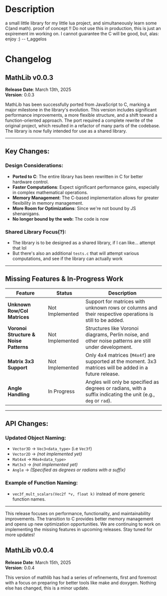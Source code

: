 # Description

a small little library for my little lua project, and simultaneously learn some C(and math). proof of concept !!
Do not use this in production, this is just an expirement im working on. I cannot guarantee the C will be good, but,
alas: enjoy :)
-- t_aggelos

# Changelog 
## MathLib v0.0.3

**Release Date**: March 13th, 2025  
**Version**: 0.0.3

MathLib has been successfully ported from JavaScript to C, marking a major milestone in the library's evolution. This version includes significant performance improvements, a more flexible structure, and a shift toward a function-oriented approach. The port required a complete rewrite of the original project, which resulted in a refactor of many parts of the codebase. The library is now fully intended for use as a shared library.

---

## Key Changes:

### Design Considerations:
- **Ported to C**: The entire library has been rewritten in C for better hardware control.
- **Faster Computations**: Expect significant performance gains, especially in complex mathematical operations.
- **Memory Management**: The C-based implementation allows for greater flexibility in memory management.
- **More Room for Optimizations**: Since we're not bound by JS shenanigans.
- **No longer bound by the web:** The code is now 

### Shared Library Focus(?):
- The library is to be designed as a shared library, if I can like... attempt that lol
- But there's also an additional `tests.c` that will attempt various computations, and see if the library can actually work
---

## Missing Features & In-Progress Work

| **Feature**                            | **Status**               | **Description** |
|----------------------------------------|--------------------------|-----------------|
| **Unknown Row/Col Matrices**           | Not Implemented          | Support for matrices with unknown rows or columns and their respective operations is still to be added. |
| **Voronoi Structure & Noise Patterns** | Not Implemented          | Structures like Voronoi diagrams, Perlin noise, and other noise patterns are still under development. |
| **Matrix 3x3 Support**                 | Not Implemented          | Only 4x4 matrices (`M4x4f`) are supported at the moment. 3x3 matrices will be added in a future release. |
| **Angle Handling**                     | In Progress              | Angles will only be specified as degrees or radians, with a suffix indicating the unit (e.g., `deg` or `rad`). |

---

## API Changes:

### Updated Object Naming:
- `Vector3D` → `Vec3<data_type>` (i.e `Vec3f`)
- `Vector2D` → *(not implemented yet)*
- `Mat4x4` → `M4x4<data_type>`
- `Mat3x3` → *(not implemented yet)*
- `Angle` → *(Specified as degrees or radians with a suffix)*

### Example of Function Naming:
- `vec3f_mult_scalars(Vec2f *v, float k)` instead of more generic function names.
---

This release focuses on performance, functionality, and maintainability improvements. The transition to C provides better memory management and opens up new optimization opportunities. We are continuing to work on implementing the missing features in upcoming releases. Stay tuned for more updates!

## MathLib v0.0.4

**Release Date**: March 15th, 2025  
**Version**: 0.0.4

This version of mathlib has had a series of refinements, first and foremost with a focus on preparing for better tools like make and doxygen. Nothing else has changed, this is a minor update.